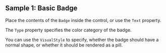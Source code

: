 ## Sample 1: Basic Badge

Place the contents of the `Badge` inside the control, or use the `Text` property.

The `Type` property specifies the color category of the badge.

You can use the `VisualStyle` to specify, whether the badge should have a normal shape, or whether it should be rendered as a pill.